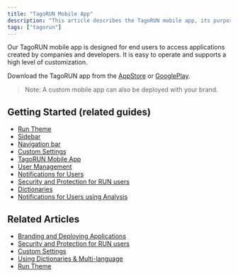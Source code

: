 ```yaml
---
title: "TagoRUN Mobile App"
description: "This article describes the TagoRUN mobile app, its purpose, and where to download it. It also notes the option to deploy a custom-branded mobile app and links to related documentation."
tags: ["tagorun"]
---
```


<!-- Image placeholder removed for build -->

Our TagoRUN mobile app is designed for end users to access applications created by companies and developers. It is easy to operate and supports a high level of customization.

Download the TagoRUN app from the [AppStore](link-to-appstore) or [GooglePlay](link-to-googleplay).

> Note: A custom mobile app can also be deployed with your brand.

## Getting Started (related guides)
- [Run Theme](link-to-run-theme)
- [Sidebar](link-to-sidebar)
- [Navigation bar](link-to-navigation-bar)
- [Custom Settings](link-to-custom-settings)
- [TagoRUN Mobile App](link-to-tagorun-mobile-app)
- [User Management](link-to-user-management)
- [Notifications for Users](link-to-notifications-for-users)
- [Security and Protection for RUN users](link-to-security-and-protection-for-run-users)
- [Dictionaries](link-to-dictionaries)
- [Notifications for Users using Analysis](link-to-notifications-for-users-using-analysis)

## Related Articles
- [Branding and Deploying Applications](link-to-branding-and-deploying-applications)
- [Security and Protection for RUN users](link-to-security-and-protection-for-run-users)
- [Custom Settings](link-to-custom-settings)
- [Using Dictionaries & Multi-language](link-to-using-dictionaries-and-multi-language)
- [Run Theme](link-to-run-theme)